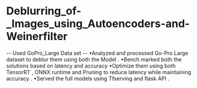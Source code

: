 # Deblurring_of-_Images_using_Autoencoders-and-Weinerfilter

-- Used GoPro_Large Data set --
•Analyzed and processed Go-Pro Large dataset to deblur them using both the Model .
•Bench marked both the solutions based on latency and accuracy
•Optimize them using both TensorRT , ONNX runtime and Pruning to reduce latency while maintaining accuracy .
•Served the full models using Tfserving and flask API .

